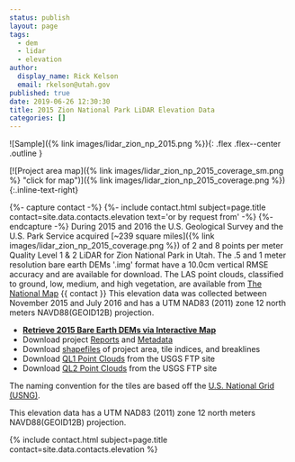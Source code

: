 ```yaml
---
status: publish
layout: page
tags:
  - dem
  - lidar
  - elevation
author:
  display_name: Rick Kelson
  email: rkelson@utah.gov
published: true
date: 2019-06-26 12:30:30
title: 2015 Zion National Park LiDAR Elevation Data
categories: []
---
```


![Sample]({% link images/lidar_zion_np_2015.png %}){: .flex .flex--center .outline }

[![Project area map]({% link images/lidar_zion_np_2015_coverage_sm.png %} "click for map")]({% link images/lidar_zion_np_2015_coverage.png %}){:.inline-text-right}

{%- capture contact -%}
{%- include contact.html subject=page.title contact=site.data.contacts.elevation text='or by request from' -%}
{%- endcapture -%}
During 2015 and 2016 the U.S. Geological Survey and the U.S. Park Service acquired [~239 square miles]({% link images/lidar_zion_np_2015_coverage.png %}) of 2 and 8 points per meter Quality Level 1 & 2 LiDAR for Zion National Park in Utah. The .5 and 1 meter resolution bare earth DEMs '.img' format have a 10.0cm vertical RMSE accuracy and are available for download. The LAS point clouds, classified to ground, low, medium, and high vegetation, are available from [The National Map](https://viewer.nationalmap.gov/basic/) {{ contact }} This elevation data was collected between November 2015 and July 2016 and has a UTM NAD83 (2011) zone 12 north meters NAVD88(GEOID12B) projection.

<ul class="dotless">
  <li>
    <strong>
      <i class="fa fa-download"></i> <a href="https://raster.utah.gov/?catGroup=.5%20Meter%20%7B2015%20Zion%20NP%20LiDAR%7D,1%20Meter%20%7B2015%20Zion%20NP%20LiDAR%7D&title=Zion%20National%20Park%202015%20LiDAR" target="_blank">Retrieve 2015 Bare Earth DEMs via Interactive Map</a>
    </strong>
  </li>
  <li>
    <i class="fa fa-download"></i> Download project <a href="https://storage.googleapis.com/state-of-utah-sgid-downloads/lidar/zion-np-2016/ZionNP_2015_Reports.zip" target="_blank">Reports</a> and
      <a href="https://storage.googleapis.com/state-of-utah-sgid-downloads/lidar/zion-np-2016/ZionNP_2015_Metadata.zip" target="_blank">Metadata</a>
  </li>
  <li>
    <i class="fa fa-download"></i> Download <a href="https://storage.googleapis.com/state-of-utah-sgid-downloads/lidar/zion-np-2016/ZionNP_2015_shps.zip" target="_blank">shapefiles</a> of project area, tile indices, and breaklines
  </li>
  <li>
      <i class="fa fa-download"></i> Download <a href="ftp://rockyftp.cr.usgs.gov/vdelivery/Datasets/Staged/Elevation/LPC/Projects/USGS_LPC_UT_ZionNP_QL1_2016_LAS_2017/" target="_blank">QL1 Point Clouds</a> from the USGS FTP site
  </li>
  <li>
      <i class="fa fa-download"></i> Download <a href="ftp://rockyftp.cr.usgs.gov/vdelivery/Datasets/Staged/Elevation/LPC/Projects/USGS_LPC_UT_ZionNP_QL2_2016_LAS_2017/" target="_blank">QL2 Point Clouds</a> from the USGS FTP site
  </li>
</ul>

The naming convention for the tiles are based off the [U.S. National Grid (USNG)](https://www.fgdc.gov/usng/how-to-read-usng/index_html).

This elevation data has a UTM NAD83 (2011) zone 12 north meters NAVD88(GEOID12B) projection.

{% include contact.html subject=page.title contact=site.data.contacts.elevation %}
